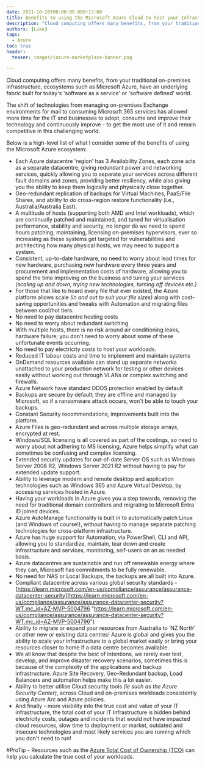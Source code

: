 ```yaml
---
date: 2021-10-28T00:00:00.000+13:00
title: Benefits to using the Microsoft Azure Cloud to host your Infrastructure
description: "Cloud computing offers many benefits, from your traditional on-premises infrastructure, ecosystems such as Microsoft Azure, have an underlying fabric bu..."
authors: [Luke]
tags:
  - Azure
toc: true
header:
  teaser: images/iazure-marketplace-banner.png

---
```

Cloud computing offers many benefits, from your traditional on-premises infrastructure, ecosystems such as Microsoft Azure, have an underlying fabric built for today's 'software as a service' or 'software defined' world.

The shift of technologies from managing on-premises Exchange environments for mail to consuming Microsoft 365 services has allowed more time for the IT and businesses to adopt, consume and improve their technology and continuously improve - to get the most use of it and remain competitive in this challenging world.

Below is a high-level list of what I consider some of the benefits of using the Microsoft Azure ecosystem:

* Each Azure datacentre 'region' has 3 Availability Zones, each zone acts as a separate datacentre, giving redundant power and networking services, quickly allowing you to separate your services across different fault domains and zones, providing better resiliency, while also giving you the ability to keep them logically and physically close together.
* Geo-redundant replication of backups for Virtual Machines, PaaS/File Shares, and ability to do cross-region restore functionality (i.e., Australia/Australia East).
* A multitude of hosts (supporting both AMD and Intel workloads), which are continually patched and maintained, and tuned for virtualisation performance, stability and security, no longer do we need to spend hours patching, maintaining, licensing on-premises hypervisors, ever so increasing as these systems get targeted for vulnerabilities and architecting how many physical hosts, we may need to support a system.
* Consistent, up-to-date hardware, no need to worry about lead times for new hardware, purchasing new hardware every three years and procurement and implementation costs of hardware, allowing you to spend the time improving on the business and tuning your services _(scaling up and down, trying new technologies, turning off devices etc.)_
* For those that like to hoard every file that ever existed, the Azure platform allows scale _(in and out to suit your file sizes)_ along with cost-saving opportunities and tweaks with Automation and migrating files between cool/hot tiers.
* No need to pay datacentre hosting costs
* No need to worry about redundant switching
* With multiple hosts, there is no risk around air conditioning leaks, hardware failure; you don't need to worry about some of these unfortunate events occurring.
* No need to pay electricity costs to host your workloads.
* Reduced IT labour costs and time to implement and maintain systems
* OnDemand resources available can stand up separate networks unattached to your production network for testing or other devices easily without working out through VLANs or complex switching and firewalls.
* Azure Network have standard DDOS protection enabled by default
* Backups are secure by default; they are offline and managed by Microsoft, so if a ransomware attack occurs, won't be able to touch your backups.
* Constant Security recommendations, improvements built into the platform.
* Azure Files is geo-redundant and across multiple storage arrays, encrypted at rest.
* Windows/SQL licensing is all covered as part of the costings, so need to worry about not adhering to MS licensing, Azure helps simplify what can sometimes be confusing and complex licensing.
* Extended security updates for out-of-date Server OS such as Windows Server 2008 R2, Windows Server 2021 R2 without having to pay for extended update support.
* Ability to leverage modern and remote desktop and application technologies such as Windows 365 and Azure Virtual Desktop, by accessing services hosted in Azure.
* Having your workloads in Azure gives you a step towards, removing the need for traditional domain controllers and migrating to Microsoft Entra ID joined devices.
* Azure AutoManage functionality is built in to automatically patch Linux (and Windows of course!), without having to manage separate patching technologies for cross-platform infrastructure.
* Azure has huge support for Automation, via PowerShell, CLI and API, allowing you to standardize, maintain, tear down and create infrastructure and services, monitoring, self-users on an as needed basis.
* Azure datacentres are sustainable and run off renewable energy where they can, Microsoft has commitments to be fully renewable.
* No need for NAS or Local Backups, the backups are all built into Azure.
* Compliant datacentre across various global security standards - [https://learn.microsoft.com/en-us/compliance/assurance/assurance-datacenter-security](https://learn.microsoft.com/en-us/compliance/assurance/assurance-datacenter-security?WT.mc_id=AZ-MVP-5004796 "https://learn.microsoft.com/en-us/compliance/assurance/assurance-datacenter-security?WT.mc_id=AZ-MVP-5004796")
* Ability to migrate or expand your resources from Australia to ‘NZ North’ or other new or existing data centres! Azure is global and gives you the ability to scale your infrastructure to a global market easily or bring your resources closer to home if a data centre becomes available.
* We all know that despite the best of intentions, we rarely ever test, develop, and improve disaster recovery scenarios, sometimes this is because of the complexity of the applications and backup infrastructure. Azure Site Recovery, Geo-Redundant backup, Load Balancers and automation helps make this a lot easier.
* Ability to better utilise Cloud security tools _(ie such as the Azure Security Center)_, across Cloud and on-premises workloads consistently using Azure Arc and Azure policies.
* And finally - more visibility into the true cost and value of your IT infrastructure, the total cost of your IT Infrastructure is hidden behind electricity costs, outages and incidents that would not have impacted cloud resources, slow time to deployment or market, outdated and insecure technologies and most likely services you are running which you don't need to run!

\#ProTip - Resources such as the [Azure Total Cost of Ownership (TCO)](https://azure.microsoft.com/en-us/pricing/tco/calculator/?WT.mc_id=AZ-MVP-5004796 "Total Cost of Ownership (TCO) Calculator") can help you calculate the true cost of your workloads.
